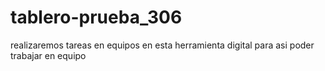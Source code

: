 # tablero-prueba_306
realizaremos tareas en equipos en esta herramienta digital para asi poder trabajar en equipo
